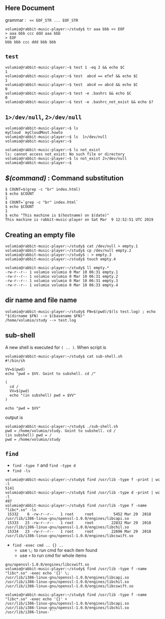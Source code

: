 ## Here Document
grammar : ` << EOF_STR ... EOF_STR`

```shell
volumio@rabbit-music-player:~/study$ tr aaa bbb << EOF
> aaa bbb ccc ddd aaa bbb
> EOF
bbb bbb ccc ddd bbb bbb
```

## `test`
```shell
volumio@rabbit-music-player:~$ test 1 -eq 2 && echo $C
1
volumio@rabbit-music-player:~$ test  abcd == efef && echo $C
1
volumio@rabbit-music-player:~$ test  abcd == abcd && echo $C
0
volumio@rabbit-music-player:~$ test -e .bashrc && echo $C
0
volumio@rabbit-music-player:~$ test -e .bashrc_not_exist && echo $?
```

## `1>/dev/null`, `2>/dev/null`
```shell
volumio@rabbit-music-player:~$ ls
myCloud  myCloudMout.howto
volumio@rabbit-music-player:~$ ls  1>/dev/null
volumio@rabbit-music-player:~$

volumio@rabbit-music-player:~$ ls not_exist
ls: cannot access not_exist: No such file or directory
volumio@rabbit-music-player:~$ ls not_exist 2>/dev/null
volumio@rabbit-music-player:~$
```

## _$(command)_ : Command substitution
```shell
$ COUNT=$(grep -c "br" index.html)
$ echo $COUNT
1
$ COUNT=`grep -c "br" index.html`
$ echo $COUNT
1
$ echo "This machine is $(hostname) on $(date)"
This machine is rabbit-music-player on Sat Mar  9 12:52:51 UTC 2019
```

## Creating an empty file
```shell
volumio@rabbit-music-player:~/study$ cat /dev/null > empty.1
volumio@rabbit-music-player:~/study$ cp /dev/null empty.2
volumio@rabbit-music-player:~/study$ : > empty.3
volumio@rabbit-music-player:~/study$ touch empty.4

volumio@rabbit-music-player:~/study$ ll empty.*
-rw-r--r-- 1 volumio volumio 0 Mar 10 06:31 empty.1
-rw-r--r-- 1 volumio volumio 0 Mar 10 06:31 empty.2
-rw-r--r-- 1 volumio volumio 0 Mar 10 06:31 empty.3
-rw-r--r-- 1 volumio volumio 0 Mar 10 06:33 empty.4
```

## dir name and file name
```shell
volumio@rabbit-music-player:~/study$ FN=$(pwd)/$(ls test.log) ; echo "$(dirname $FN) --> $(basename $FN)"
/home/volumio/study --> test.log
```

## sub-shell
A new shell is executed for `( .. )`.
When script is
```shell
volumio@rabbit-music-player:~/study$ cat sub-shell.sh
#!/bin/sh

VV=$(pwd)
echo "pwd = $VV. Goint to subshell. cd /"

(
  cd /
  VV=$(pwd)
  echo "(in subshell) pwd = $VV"
)

echo "pwd = $VV"
```

output is

```shell
volumio@rabbit-music-player:~/study$ ./sub-shell.sh
pwd = /home/volumio/study. Goint to subshell. cd /
(in subshell) pwd = /
pwd = /home/volumio/study
```

## `find`
- `find -type f` and `find -type d`
- `find -ls`

```
volumio@rabbit-music-player:~/study$ find /usr/lib -type f -print | wc -l
5141
volumio@rabbit-music-player:~/study$ find /usr/lib -type d -print | wc -l
497
volumio@rabbit-music-player:~/study$ find /usr/lib -type f -name "libc*.so" -ls
 15332    6 -rw-r--r--   1 root     root         5452 Mar 29  2018 /usr/lib/i386-linux-gnu/openssl-1.0.0/engines/libcapi.so
 15333   23 -rw-r--r--   1 root     root        22832 Mar 29  2018 /usr/lib/i386-linux-gnu/openssl-1.0.0/engines/libchil.so
 15334   23 -rw-r--r--   1 root     root        22696 Mar 29  2018 /usr/lib/i386-linux-gnu/openssl-1.0.0/engines/libcswift.so
```

- `find -exec cmd .. {} ..`
  - use `\;` to run cmd for each item found
  - use `+` to run cmd for whole items

```
gnu/openssl-1.0.0/engines/libcswift.so
volumio@rabbit-music-player:~/study$ find /usr/lib -type f -name "libc*.so" -exec echo '{}' \;
/usr/lib/i386-linux-gnu/openssl-1.0.0/engines/libcapi.so
/usr/lib/i386-linux-gnu/openssl-1.0.0/engines/libchil.so
/usr/lib/i386-linux-gnu/openssl-1.0.0/engines/libcswift.so

volumio@rabbit-music-player:~/study$ find /usr/lib -type f -name "libc*.so" -exec echo '{}' +
/usr/lib/i386-linux-gnu/openssl-1.0.0/engines/libcapi.so /usr/lib/i386-linux-gnu/openssl-1.0.0/engines/libchil.so /usr/lib/i386-linux-```



